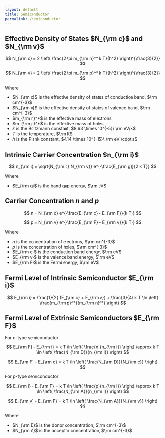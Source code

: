 ```yaml
---
layout: default
title: Semiconductor
permalink: /semiconductor
---
```


## Effective Density of States $N_{\rm c}$ and $N_{\rm v}$

$$
N_{\rm c} = 2 \left( \frac{2 \pi m_{\rm n}^* k T}{h^2} \right)^{\frac{3}{2}}
$$

$$
N_{\rm v} = 2 \left( \frac{2 \pi m_{\rm p}^* k T}{h^2} \right)^{\frac{3}{2}}
$$

Where
- $N_{\rm c}$ is the effective density of states of conduction band, $\rm cm^{-3}$
- $N_{\rm v}$ is the effective density of states of valence band, $\rm cm^{-3}$
- $m_{\rm n}^*$ is the effective mass of electrons
- $m_{\rm p}^*$ is the effective mass of holes
- $k$ is the Boltzmann constant, $8.63 \times 10^{-5}\ \rm eV/K$
- $T$ is the temperature, $\rm K$
- $h$ is the Plank constant, $4.14 \times 10^{-15}\ \rm eV \cdot s$

## Intrinsic Carrier Concentration $n_{\rm i}$

$$
n_{\rm i} = \sqrt{N_{\rm c} N_{\rm v}} e^{-\frac{E_{\rm g}}{2 k T}}
$$

Where
- $E_{\rm g}$ is the band gap energy, $\rm eV$

## Carrier Concentration $n$ and $p$

$$
n = N_{\rm c} e^{-\frac{E_{\rm c} - E_{\rm F}}{k T}}
$$

$$
p = N_{\rm v} e^{-\frac{E_{\rm F} - E_{\rm v}}{k T}}
$$

Where
- $n$ is the concentration of electrons, $\rm cm^{-3}$
- $p$ is the concentration of holes, $\rm cm^{-3}$
- $E_{\rm c}$ is the conduction band energy, $\rm eV$
- $E_{\rm v}$ is the valence band energy, $\rm eV$
- $E_{\rm F}$ is the Fermi energy, $\rm eV$

## Fermi Level of Intrinsic Semiconductor $E_{\rm i}$

$$
E_{\rm i} = \frac{1}{2} (E_{\rm c} + E_{\rm v}) + \frac{3}{4} k T \ln \left( \frac{m_{\rm p}^*}{m_{\rm n}^*} \right)
$$

## Fermi Level of Extrinsic Semiconductors $E_{\rm F}$

For n-type semiconductor

$$
E_{\rm F} - E_{\rm i} = k T \ln \left( \frac{n}{n_{\rm i}} \right) \approx k T \ln \left( \frac{N_{\rm D}}{n_{\rm i}} \right)
$$

$$
E_{\rm F} - E_{\rm c} = k T \ln \left( \frac{N_{\rm D}}{N_{\rm c}} \right)
$$

For p-type semiconductor

$$
E_{\rm i} - E_{\rm F} = k T \ln \left( \frac{p}{n_{\rm i}} \right) \approx k T \ln \left( \frac{N_{\rm A}}{n_{\rm i}} \right)
$$

$$
E_{\rm v} - E_{\rm F} = k T \ln \left( \frac{N_{\rm A}}{N_{\rm v}} \right)
$$

Where
- $N_{\rm D}$ is the donor concentration, $\rm cm^{-3}$
- $N_{\rm A}$ is the acceptor concentration, $\rm cm^{-3}$
